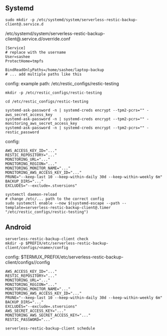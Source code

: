 ## Systemd

```
sudo mkdir -p /etc/systemd/system/serverless-restic-backup-client@.service.d
```

/etc/systemd/system/serverless-restic-backup-client@.service.d/override.conf

```
[Service]
# replace with the username
User=sashee
ProtectHome=tmpfs

BindReadOnlyPaths=/home/sashee/laptop-backup
# ... add multiple paths like this
```

config: example path: /etc/restic_configs/restic-testing

```
mkdir -p /etc/restic_configs/restic-testing
```

```
cd /etc/restic_configs/restic-testing

systemd-ask-password -n | systemd-creds encrypt --tpm2-pcrs="" - aws_secret_access_key
systemd-ask-password -n | systemd-creds encrypt --tpm2-pcrs="" - monitoring_aws_secret_access_key
systemd-ask-password -n | systemd-creds encrypt --tpm2-pcrs="" - restic_password
```

config:

```
AWS_ACCESS_KEY_ID="..."
RESTIC_REPOSITORY="..."
MONITORING_URL="..."
MONITORING_REGION="..."
MONITORING_MONITOR_NAME="..."
MONITORING_AWS_ACCESS_KEY_ID="..."
PRUNE="--keep-last 10 --keep-within-daily 30d --keep-within-weekly 6m"
BACKUP_DIRS="..."
EXCLUDES="--exclude=.stversions"
```

```
systemctl daemon-reload
# change /etc/... path to the correct config
sudo systemctl enable --now $(systemd-escape --path --template=serverless-restic-backup-client@.timer "/etc/restic_configs/restic-testing")
```

## Android

```
serverless-restic-backup-client check
mkdir -p $PREFIX/etc/serverless-restic-backup-client/configs/<name>/config
```

config: $TERMUX_PREFIX/etc/serverless-restic-backup-client/configs/<name>/config

```
AWS_ACCESS_KEY_ID="..."
RESTIC_REPOSITORY="..."
MONITORING_URL="..."
MONITORING_REGION="..."
MONITORING_MONITOR_NAME="..."
MONITORING_AWS_ACCESS_KEY_ID="..."
PRUNE="--keep-last 10 --keep-within-daily 30d --keep-within-weekly 6m"
BACKUP_DIRS="..."
EXCLUDES="--exclude=.stversions"
AWS_SECRET_ACCESS_KEY="..."
MONITORING_AWS_SECRET_ACCESS_KEY="..."
RESTIC_PASSWORD="..."
```

```
serverless-restic-backup-client schedule
```


